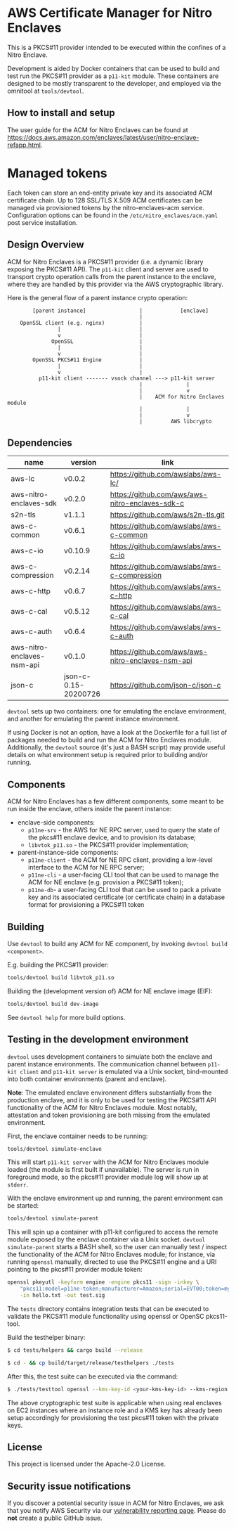 # AWS Certificate Manager for Nitro Enclaves

This is a PKCS#11 provider intended to be executed within the confines of a
Nitro Enclave.

Development is aided by Docker containers that can be used to build and test
run the PKCS#11 provider as a `p11-kit` module. These containers are designed to
be mostly transparent to the developer, and employed via the omnitool at
`tools/devtool`.

## How to install and setup

The user guide for the ACM for Nitro Enclaves can be found at https://docs.aws.amazon.com/enclaves/latest/user/nitro-enclave-refapp.html.

# Managed tokens

Each token can store an end-entity private key and its associated ACM certificate chain. Up to 128 SSL/TLS X.509 ACM certificates can be managed via provisioned tokens by the nitro-enclaves-acm service.
Configuration options can be found in the `/etc/nitro_enclaves/acm.yaml` post service installation.

## Design Overview

ACM for Nitro Enclaves is a PKCS#11 provider (i.e. a dynamic library exposing the
PKCS#11 API). The `p11-kit` client and server are used to transport crypto
operation calls from the parent instance to the enclave, where they are handled
by this provider via the AWS cryptographic library.

Here is the general flow of a parent instance crypto operation:

```
        [parent instance]                 |            [enclave]
                                          |
    OpenSSL client (e.g. nginx)           |
                |                         |
                v                         |
              OpenSSL                     |
                |                         |
                v                         |
        OpenSSL PKCS#11 Engine            |
                |                         |
                v                         |
          p11-kit client ------- vsock channel ---> p11-kit server
                                          |              |
                                          |              v
                                          |    ACM for Nitro Enclaves module
                                          |              |
                                          |              v
                                          |	        AWS libcrypto
```

## Dependencies

| name                       | version              | link                                              |
|----------------------------|----------------------|---------------------------------------------------|
| aws-lc                     | v0.0.2               | https://github.com/awslabs/aws-lc/                |
| aws-nitro-enclaves-sdk     | v0.2.0               | https://github.com/aws/aws-nitro-enclaves-sdk-c   |
| s2n-tls                    | v1.1.1               | https://github.com/aws/s2n-tls.git                |
| aws-c-common               | v0.6.1               | https://github.com/awslabs/aws-c-common           |
| aws-c-io                   | v0.10.9              | https://github.com/awslabs/aws-c-io               |
| aws-c-compression          | v0.2.14              | https://github.com/awslabs/aws-c-compression      |
| aws-c-http                 | v0.6.7               | https://github.com/awslabs/aws-c-http             |
| aws-c-cal                  | v0.5.12              | https://github.com/awslabs/aws-c-cal              |
| aws-c-auth                 | v0.6.4               | https://github.com/awslabs/aws-c-auth             |
| aws-nitro-enclaves-nsm-api | v0.1.0               | https://github.com/aws/aws-nitro-enclaves-nsm-api |
| json-c                     | json-c-0.15-20200726 | https://github.com/json-c/json-c                  |

`devtool` sets up two containers: one for emulating the enclave environment,
and another for emulating the parent instance environment.

If using Docker is not an option, have a look at the Dockerfile for a full list
of packages needed to build and run the ACM for Nitro Enclaves module. Additionally,
the `devtool` source (it's just a BASH script) may provide useful details on what
environment setup is required prior to building and/or running.

## Components

ACM for Nitro Enclaves has a few different components, some meant to be run inside the enclave,
others inside the parent instance:
- enclave-side components:
  - `p11ne-srv` - the AWS for NE RPC server, used to query the state of the pkcs#11 enclave
                  device, and to provision its database;
  - `libvtok_p11.so` - the PKCS#11 provider implementation;
- parent-instance-side components:
  - `p11ne-client` - the ACM for NE RPC client, providing a low-level interface to
                     the ACM for NE RPC server;
  - `p11ne-cli` - a user-facing CLI tool that can be used to manage the
                  ACM for NE enclave (e.g. provision a PKCS#11 token);
  - `p11ne-db`- a user-facing CLI tool that can be used to pack a private key and
                its associated certificate (or certificate chain) in a database format
				for provisioning a PKCS#11 token

## Building

Use `devtool` to build any ACM for NE component, by invoking `devtool build <component>`.

E.g. building the PKCS#11 provider:

```bash
tools/devtool build libvtok_p11.so
```

Building the (development version of) ACM for NE enclave image (EIF):

```bash
tools/devtool build dev-image
```

See `devtool help` for more build options.

## Testing in the development environment

`devtool` uses development containers to simulate both the enclave and
parent instance environments. The communication channel between `p11-kit
client` and `p11-kit server` is emulated via a Unix socket, bind-mounted into
both container environments (parent and enclave).

**Note**: The emulated enclave environment differs substantially from the
production enclave, and it is only to be used for testing the PKCS#11 API
functionality of the ACM for Nitro Enclaves module. Most notably, attestation and token
provisioning are both missing from the emulated environment.

First, the enclave container needs to be running:

```bash
tools/devtool simulate-enclave
```

This will start `p11-kit server` with the ACM for Nitro Enclaves module loaded (the
module is first built if unavailable). The server is run in foreground mode, so
the pkcs#11 provider module log will show up at `stderr`.

With the enclave environment up and running, the parent environment can be
started:

```bash
tools/devtool simulate-parent
```

This will spin up a container with p11-kit configured to access the remote
module exposed by the enclave container via a Unix socket.
`devtool simulate-parent` starts a BASH shell, so the user can manually test /
inspect the functionality of the ACM for Nitro Enclaves module; for instance, via
running `openssl` manually, directed to use the PKCS#11 engine and a URI
pointing to the pkcs#11 provider module token:

```bash
openssl pkeyutl -keyform engine -engine pkcs11 -sign -inkey \
	"pkcs11:model=p11ne-token;manufacturer=Amazon;serial=EVT00;token=my-token-label;id=%52;type=private" \
	-in hello.txt -out test.sig
```

The `tests` directory contains integration tests that can be executed to
validate the PKCS#11 module functionality using openssl or OpenSC pkcs11-tool.

Build the testhelper binary:
```bash
$ cd tests/helpers && cargo build --release

$ cd - && cp build/target/release/testhelpers ./tests
```
After this, the test suite can be executed via the command:
```bash
$ ./tests/testtool openssl --kms-key-id <your-kms-key-id> --kms-region <your-kms-key-region>

```
The above cryptographic test suite is applicable when using real enclaves on EC2 instances
where an instance role and a KMS key has already been setup accordingly for provisioning the
test pkcs#11 token with the private keys.

## License

This project is licensed under the Apache-2.0 License.

## Security issue notifications

If you discover a potential security issue in ACM for Nitro Enclaves, we ask that you notify AWS
Security via our
[vulnerability reporting page](https://aws.amazon.com/security/vulnerability-reporting/).
Please do **not** create a public GitHub issue.

